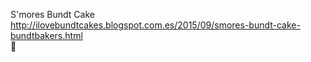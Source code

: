 S'mores Bundt Cake	http://ilovebundtcakes.blogspot.com.es/2015/09/smores-bundt-cake-bundtbakers.html	
਍